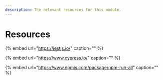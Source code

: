 ```yaml
---
description: The relevant resources for this module.
---
```


# Resources

{% embed url="https://jestjs.io/" caption="" %}

{% embed url="https://www.cypress.io/" caption="" %}

{% embed url="https://www.npmjs.com/package/npm-run-all" caption="" %}

